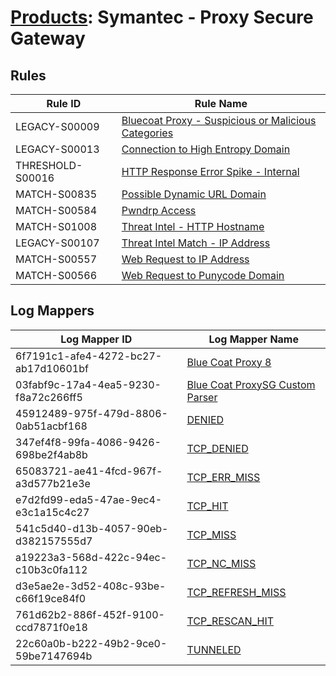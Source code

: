 # [Products](README.md): Symantec - Proxy Secure Gateway

## Rules

|Rule ID|Rule Name|
|----|----|
|LEGACY-S00009|[Bluecoat Proxy - Suspicious or Malicious Categories](../rules/LEGACY-S00009.md)|
|LEGACY-S00013|[Connection to High Entropy Domain](../rules/LEGACY-S00013.md)|
|THRESHOLD-S00016|[HTTP Response Error Spike - Internal](../rules/THRESHOLD-S00016.md)|
|MATCH-S00835|[Possible Dynamic URL Domain](../rules/MATCH-S00835.md)|
|MATCH-S00584|[Pwndrp Access](../rules/MATCH-S00584.md)|
|MATCH-S01008|[Threat Intel - HTTP Hostname](../rules/MATCH-S01008.md)|
|LEGACY-S00107|[Threat Intel Match - IP Address](../rules/LEGACY-S00107.md)|
|MATCH-S00557|[Web Request to IP Address](../rules/MATCH-S00557.md)|
|MATCH-S00566|[Web Request to Punycode Domain](../rules/MATCH-S00566.md)|


## Log Mappers

|Log Mapper ID|Log Mapper Name|
|----|----|
|6f7191c1-afe4-4272-bc27-ab17d10601bf|[Blue Coat Proxy 8](../mappings/6f7191c1-afe4-4272-bc27-ab17d10601bf.md)|
|03fabf9c-17a4-4ea5-9230-f8a72c266ff5|[Blue Coat ProxySG Custom Parser](../mappings/03fabf9c-17a4-4ea5-9230-f8a72c266ff5.md)|
|45912489-975f-479d-8806-0ab51acbf168|[DENIED](../mappings/45912489-975f-479d-8806-0ab51acbf168.md)|
|347ef4f8-99fa-4086-9426-698be2f4ab8b|[TCP_DENIED](../mappings/347ef4f8-99fa-4086-9426-698be2f4ab8b.md)|
|65083721-ae41-4fcd-967f-a3d577b21e3e|[TCP_ERR_MISS](../mappings/65083721-ae41-4fcd-967f-a3d577b21e3e.md)|
|e7d2fd99-eda5-47ae-9ec4-e3c1a15c4c27|[TCP_HIT](../mappings/e7d2fd99-eda5-47ae-9ec4-e3c1a15c4c27.md)|
|541c5d40-d13b-4057-90eb-d382157555d7|[TCP_MISS](../mappings/541c5d40-d13b-4057-90eb-d382157555d7.md)|
|a19223a3-568d-422c-94ec-c10b3c0fa112|[TCP_NC_MISS](../mappings/a19223a3-568d-422c-94ec-c10b3c0fa112.md)|
|d3e5ae2e-3d52-408c-93be-c66f19ce84f0|[TCP_REFRESH_MISS](../mappings/d3e5ae2e-3d52-408c-93be-c66f19ce84f0.md)|
|761d62b2-886f-452f-9100-ccd7871f0e18|[TCP_RESCAN_HIT](../mappings/761d62b2-886f-452f-9100-ccd7871f0e18.md)|
|22c60a0b-b222-49b2-9ce0-59be7147694b|[TUNNELED](../mappings/22c60a0b-b222-49b2-9ce0-59be7147694b.md)|


